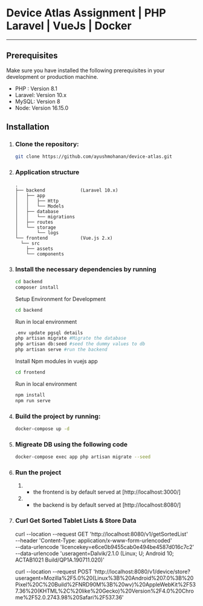 # Device Atlas Assignment | PHP Laravel | VueJs | Docker
<hr>

##  Prerequisites

Make sure you have installed the following prerequisites in your development or production machine.
- PHP : Version 8.1
- Laravel: Version 10.x
- MySQL: Version 8
- Node: Version 16.15.0

## Installation
1. ### Clone the repository:
    ```bash
    git clone https://github.com/ayushmohanan/device-atlas.git
    ```
2. ### Application structure

    ```
    .
    ├── backend             (Laravel 10.x)
    │   ├── app
    │   │   ├── Http
    │   │   └── Models
    │   ├── database
    │   │   └── migrations
    │   ├── routes
    │   └── storage
    │       └── logs
    └── frontend            (Vue.js 2.x)
      └── src
        ├── assets
        └── components
    ```

3. ### Install the necessary dependencies by running

    ```bash
   cd backend
   composer install
    ```
   Setup Environment for Development
    ```bash
   cd backend
    ```
    Run in local environment
    ```bash
   .env update pgsql details
   php artisan migrate #Migrate the database
   php artisan db:seed #seed the dummy values to db
   php artisan serve #run the backend

    ```
   Install Npm modules in vuejs app
    ```bash
   cd frontend
   ```
   Run in local environment
   ```bash
   npm install
   npm run serve

4. ### Build the project by running:
    ```bash
    docker-compose up -d

5. ### Migreate DB using the following code
     ```bash
    docker-compose exec app php artisan migrate --seed

5. ### Run the project

    1. - the frontend is by default served at [http://localhost:3000/]
    2. - the backend is by default served at  [http://localhost:8080/]

6. ### Curl Get Sorted Tablet Lists & Store Data

     curl --location --request GET 'http://localhost:8080/v1/getSortedList' \
    --header 'Content-Type: application/x-www-form-urlencoded' \
    --data-urlencode 'licencekey=e6ce0b9455cab0e494be4587d016c7c2' \
    --data-urlencode 'useragent=Dalvik/2.1.0 (Linux; U; Android 10; ACTAB1021 Build/QP1A.190711.020)'

   


    curl --location --request POST 'http://localhost:8080/v1/device/store?useragent=Mozilla%2F5.0%20(Linux%3B%20Android%207.0%3B%20Pixel%20C%20Build%2FNRD90M%3B%20wv)%20AppleWebKit%2F537.36%20(KHTML%2C%20like%20Gecko)%20Version%2F4.0%20Chrome%2F52.0.2743.98%20Safari%2F537.36'





